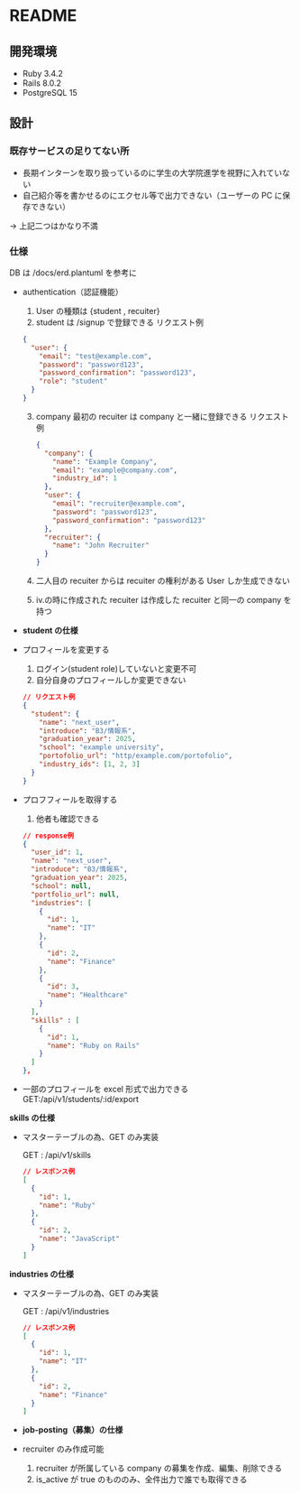 # README

## 開発環境

- Ruby 3.4.2
- Rails 8.0.2
- PostgreSQL 15

## 設計

### 既存サービスの足りてない所

- 長期インターンを取り扱っているのに学生の大学院進学を視野に入れていない
- 自己紹介等を書かせるのにエクセル等で出力できない（ユーザーの PC に保存できない）

-> 上記二つはかなり不満

### 仕様

DB は /docs/erd.plantuml を参考に

- authentication（認証機能）

  1. User の種類は {student , recuiter}
  2. student は /signup で登録できる
     リクエスト例

  ```json
  {
    "user": {
      "email": "test@example.com",
      "password": "password123",
      "password_confirmation": "password123",
      "role": "student"
    }
  }
  ```

  3.  company 最初の recuiter は company と一緒に登録できる
      リクエスト例

      ```json
      {
        "company": {
          "name": "Example Company",
          "email": "example@company.com",
          "industry_id": 1
        },
        "user": {
          "email": "recruiter@example.com",
          "password": "password123",
          "password_confirmation": "password123"
        },
        "recruiter": {
          "name": "John Recruiter"
        }
      }
      ```

  4.  二人目の recuiter からは recuiter の権利がある User しか生成できない
  5.  iv.の時に作成された recuiter は作成した recuiter と同一の company を持つ

- **student の仕様**

- プロフィールを変更する

  1. ログイン(student role)していないと変更不可
  2. 自分自身のプロフィールしか変更できない

  ```json
  // リクエスト例
  {
    "student": {
      "name": "next_user",
      "introduce": "B3/情報系",
      "graduation_year": 2025,
      "school": "example university",
      "portofolio_url": "http/example.com/portofolio",
      "industry_ids": [1, 2, 3]
    }
  }
  ```

- プロフフィールを取得する

  1. 他者も確認できる

  ```json
  // response例
  {
    "user_id": 1,
    "name": "next_user",
    "introduce": "B3/情報系",
    "graduation_year": 2025,
    "school": null,
    "portfolio_url": null,
    "industries": [
      {
        "id": 1,
        "name": "IT"
      },
      {
        "id": 2,
        "name": "Finance"
      },
      {
        "id": 3,
        "name": "Healthcare"
      }
    ],
    "skills" : [
      {
        "id": 1,
        "name": "Ruby on Rails"
      }
    ]
  },
  ```

- 一部のプロフィールを excel 形式で出力できる
  GET:/api/v1/students/:id/export

**skills の仕様**

- マスターテーブルの為、GET のみ実装

  GET : /api/v1/skills

  ```json
  // レスポンス例
  [
    {
      "id": 1,
      "name": "Ruby"
    },
    {
      "id": 2,
      "name": "JavaScript"
    }
  ]
  ```

**industries の仕様**

- マスターテーブルの為、GET のみ実装

  GET : /api/v1/industries

  ```json
  // レスポンス例
  [
    {
      "id": 1,
      "name": "IT"
    },
    {
      "id": 2,
      "name": "Finance"
    }
  ]
  ```

- **job-posting（募集）の仕様**

- recruiter のみ作成可能

  1. recruiter が所属している company の募集を作成、編集、削除できる
  2. is_active が true のもののみ、全件出力で誰でも取得できる
